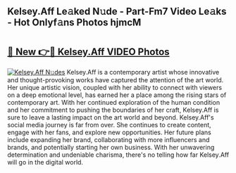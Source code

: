 ## Kelsey.Aff Le𝚊ked N𝚞de - Part-Fm7 Video Le𝚊ks - Hot Onlyf𝚊ns Photos hjmcM

# <h2><a href="http://ac11834.deff.icu/?id=Kelsey.Aff">🔗 New 👉🔴 Kelsey.Aff VIDEO Photos</a></h2>

[![Kelsey.Aff N𝚞des](https://i.imgur.com/rIISA9y.gif)](http://ac11834.deff.icu/?id=Kelsey.Aff)
Kelsey.Aff is a contemporary artist whose innovative and thought-provoking works have captured the attention of the art world. Her unique artistic vision, coupled with her ability to connect with viewers on a deep emotional level, has earned her a place among the rising stars of contemporary art. With her continued exploration of the human condition and her commitment to pushing the boundaries of her craft, Kelsey.Aff is sure to leave a lasting impact on the art world and beyond. Kelsey.Aff's social media journey is far from over. She continues to create content, engage with her fans, and explore new opportunities. Her future plans include expanding her brand, collaborating with more influencers and brands, and potentially starting her own business. With her unwavering determination and undeniable charisma, there's no telling how far Kelsey.Aff will go in the digital world.
